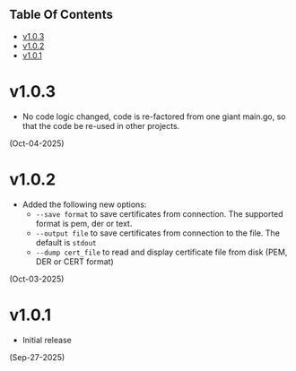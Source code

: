 ## Table Of Contents
- [v1.0.3](#v103)
- [v1.0.2](#v102)
- [v1.0.1](#v101)

# v1.0.3
- No code logic changed, code is re-factored from one giant main.go, so that
the code be re-used in other projects.

(Oct-04-2025)

# v1.0.2
- Added the following new options:
    - `--save format` to save certificates from connection. The supported format is pem, der or text.
    - `--output file` to save certificates from connection to the file. The default is `stdout`
    - `--dump cert_file` to read and display certificate file from disk (PEM, DER or CERT format)

(Oct-03-2025)

# v1.0.1

- Initial release

(Sep-27-2025)
